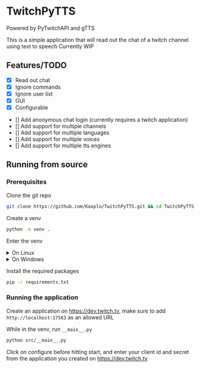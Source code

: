 # TwitchPyTTS
Powered by PyTwitchAPI and gTTS

This is a simple application that will read out the chat of a twitch channel using text to speech
Currently WIP

## Features/TODO
- [x] Read out chat
- [x] Ignore commands
- [x] Ignore user list
- [x] GUI
- [x] Configurable
- [] Add anonymous chat login (currently requires a twitch application)
- [] Add support for multiple channels
- [] Add support for multiple languages
- [] Add support for multiple voices
- [] Add support for multiple tts engines

## Running from source
### Prerequisites 
Clone the git repo
```bash
git clone https://github.com/Kaoplo/TwitchPyTTS.git && cd TwitchPyTTS
```
Create a venv
```bash
python -m venv .
```
Enter the venv 
<details>
<summary>On Linux</summary>

```bash
source bin/activate
```

</details>
<details>
<summary>On Windows</summary>

```powershell
.\Scripts\activate.ps1
```
</details>

Install the required packages
```bash
pip -r requirements.txt
```

### Running the application
Create an application on https://dev.twitch.tv, make sure to add `http://localhost:17563` as an allowed URL

While in the venv, run `__main__.py`
```bash
python src/__main__.py
```
Click on configure before hitting start, and enter your client id and secret from the application you created on https://dev.twitch.tv

